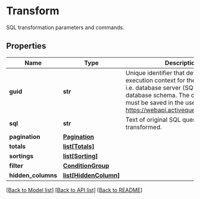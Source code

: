 # Transform

SQL transformation parameters and commands.

## Properties
Name | Type | Description | Notes
------------ | ------------- | ------------- | -------------
**guid** | **str** | Unique identifier that defines SQL execution context for the given query, i.e. database server (SQL syntax rules),  database schema. The context itself must be saved in the user account on https://webapi.activequerybuilder.com/. | [optional] 
**sql** | **str** | Text of original SQL query to be transformed. | [optional] 
**pagination** | [**Pagination**](Pagination.md) |  | [optional] 
**totals** | [**list[Totals]**](Totals.md) |  | [optional] 
**sortings** | [**list[Sorting]**](Sorting.md) |  | [optional] 
**filter** | [**ConditionGroup**](ConditionGroup.md) |  | [optional] 
**hidden_columns** | [**list[HiddenColumn]**](HiddenColumn.md) |  | [optional] 

[[Back to Model list]](../README.md#documentation-for-models) [[Back to API list]](../README.md#documentation-for-api-endpoints) [[Back to README]](../README.md)


